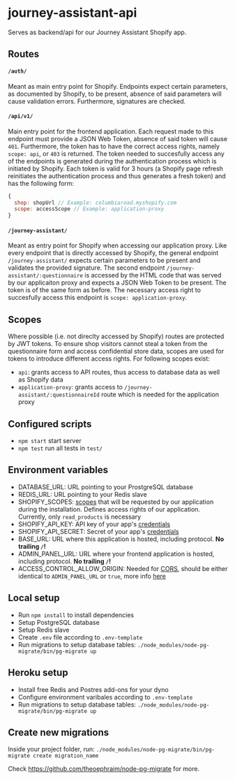 
# journey-assistant-api

Serves as backend/api for our Journey Assistant Shopify app.

## Routes

#### `/auth/`
Meant as main entry point for Shopify. Endpoints expect certain parameters, as documented by Shopify, to be present, absence of said parameters will cause validation errors. Furthermore, signatures are checked.

#### `/api/v1/`
Main entry point for the frontend application. Each request made to this endpoint must provide a JSON Web Token, absence of said token will cause `401`. Furthermore, the token has to have the correct access rights, namely `scope: api`, or `403` is returned. The token needed to succesfully access any of the endpoints is generated during the authentication process which is initiated by Shopify. Each token is valid for 3 hours (a Shopify page refresh reinitiates the authentication process and thus generates a fresh token) and has the following form:
```js
{
  shop: shopUrl // Example: columbiaroad.myshopify.com
  scope: accessScope // Example: application-proxy
}
```

#### `/journey-assistant/`
Meant as entry point for Shopify when accessing our application proxy. Like every endpoint that is directly accessed by Shopify, the general endpoint `/journey-assistant/` expects certain parameters to be present and validates the provided signature. The second endpoint `/journey-assistant/:questionnaire` is accessed by the HTML code that was served by our applicaiton proxy and expects a JSON Web Token to be present. The token is of the same form as before. The necessary access right to succesfully access this endpoint is `scope: application-proxy`.

## Scopes
Where possible (i.e. not direclty accessed by Shopify) routes are protected by JWT tokens. To ensure shop visitors cannot steal a token from the questionnaire form and access confidential store data, scopes are used for tokens to introduce different access rights. For following scopes exist:
* `api`: grants access to API routes, thus access to database data as well as Shopify data
* `application-proxy`: grants access to `/journey-assistant/:questionnaireId` route which is needed for the application proxy

## Configured scripts
* `npm start` start server
* `npm test` run all tests in `test/`

## Environment variables
* DATABASE_URL: URL pointing to your ProstgreSQL database
* REDIS_URL: URL pointing to your Redis slave
* SHOPIFY_SCOPES: [scopes](https://help.shopify.com/api/getting-started/authentication/oauth#scopes) that will be requested by our application during the installation. Defines access rights of our application. Currently, only `read_products` is necessary
* SHOPIFY_API_KEY: API key of your app's [credentials](https://help.shopify.com/api/getting-started/authentication/oauth#step-1-get-the-clients-credentials)
* SHOPIFY_API_SECRET: Secret of your app's [credentials](https://help.shopify.com/api/getting-started/authentication/oauth#step-1-get-the-clients-credentials)
* BASE_URL: URL where this application is hosted, including protocol. **No trailing `/`!**
* ADMIN_PANEL_URL: URL where your frontend application is hosted, including protocol. **No trailing `/`!**
* ACCESS_CONTROL_ALLOW_ORIGIN: Needed for [CORS](https://developer.mozilla.org/en-US/docs/Web/HTTP/Access_control_CORS), should be either identical to `ADMIN_PANEL_URL` or `true`, more info [here](https://www.npmjs.com/package/cors#configuration-options)

## Local setup

* Run `npm install` to install dependencies
* Setup PostgreSQL database
* Setup Redis slave
* Create `.env` file according to `.env-template`
* Run migrations to setup database tables:
`./node_modules/node-pg-migrate/bin/pg-migrate up`

## Heroku setup

* Install free Redis and Postres add-ons for your dyno
* Configure environment varibales according to `.env-template`
* Run migrations to setup database tables:
`./node_modules/node-pg-migrate/bin/pg-migrate up`

## Create new migrations

Inside your project folder, run: 
`./node_modules/node-pg-migrate/bin/pg-migrate create migration_name`

Check https://github.com/theoephraim/node-pg-migrate for more.
